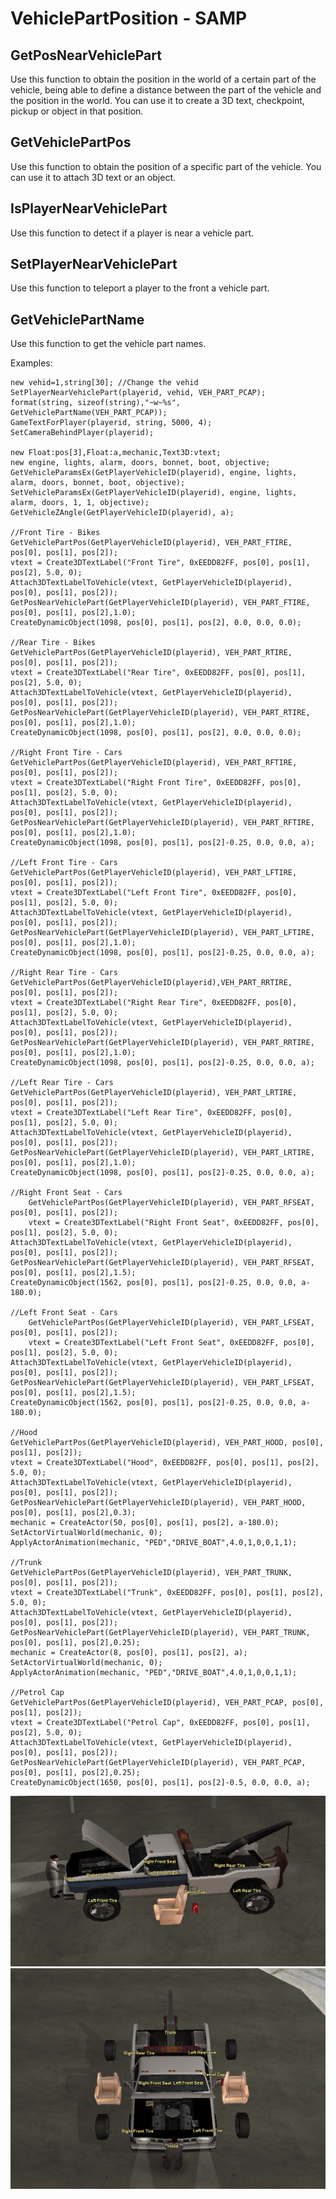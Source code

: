 # VehiclePartPosition - SAMP

## GetPosNearVehiclePart ##
Use this function to obtain the position in the world of a certain part of the vehicle, being able to define a distance between the part of the vehicle and the position in the world. You can use it to create a 3D text, checkpoint, pickup or object in that position.

## GetVehiclePartPos ##
Use this function to obtain the position of a specific part of the vehicle. You can use it to attach 3D text or an object.

## IsPlayerNearVehiclePart ##
Use this function to detect if a player is near a vehicle part.

## SetPlayerNearVehiclePart ##
Use this function to teleport a player to the front a vehicle part.

## GetVehiclePartName ##
Use this function to get the vehicle part names.

Examples:

	new vehid=1,string[30]; //Change the vehid
	SetPlayerNearVehiclePart(playerid, vehid, VEH_PART_PCAP);
	format(string, sizeof(string),"~w~%s", GetVehiclePartName(VEH_PART_PCAP));
	GameTextForPlayer(playerid, string, 5000, 4);
	SetCameraBehindPlayer(playerid);
	
	new Float:pos[3],Float:a,mechanic,Text3D:vtext;
	new engine, lights, alarm, doors, bonnet, boot, objective;
	GetVehicleParamsEx(GetPlayerVehicleID(playerid), engine, lights, alarm, doors, bonnet, boot, objective);
	SetVehicleParamsEx(GetPlayerVehicleID(playerid), engine, lights, alarm, doors, 1, 1, objective);
	GetVehicleZAngle(GetPlayerVehicleID(playerid), a);

	//Front Tire - Bikes
	GetVehiclePartPos(GetPlayerVehicleID(playerid), VEH_PART_FTIRE, pos[0], pos[1], pos[2]);
	vtext = Create3DTextLabel("Front Tire", 0xEEDD82FF, pos[0], pos[1], pos[2], 5.0, 0);
	Attach3DTextLabelToVehicle(vtext, GetPlayerVehicleID(playerid), pos[0], pos[1], pos[2]);
	GetPosNearVehiclePart(GetPlayerVehicleID(playerid), VEH_PART_FTIRE, pos[0], pos[1], pos[2],1.0);
	CreateDynamicObject(1098, pos[0], pos[1], pos[2], 0.0, 0.0, 0.0);

	//Rear Tire - Bikes
	GetVehiclePartPos(GetPlayerVehicleID(playerid), VEH_PART_RTIRE, pos[0], pos[1], pos[2]);
	vtext = Create3DTextLabel("Rear Tire", 0xEEDD82FF, pos[0], pos[1], pos[2], 5.0, 0);
	Attach3DTextLabelToVehicle(vtext, GetPlayerVehicleID(playerid), pos[0], pos[1], pos[2]);
	GetPosNearVehiclePart(GetPlayerVehicleID(playerid), VEH_PART_RTIRE, pos[0], pos[1], pos[2],1.0);
	CreateDynamicObject(1098, pos[0], pos[1], pos[2], 0.0, 0.0, 0.0);

  	//Right Front Tire - Cars
	GetVehiclePartPos(GetPlayerVehicleID(playerid), VEH_PART_RFTIRE, pos[0], pos[1], pos[2]);
	vtext = Create3DTextLabel("Right Front Tire", 0xEEDD82FF, pos[0], pos[1], pos[2], 5.0, 0);
  	Attach3DTextLabelToVehicle(vtext, GetPlayerVehicleID(playerid), pos[0], pos[1], pos[2]);
  	GetPosNearVehiclePart(GetPlayerVehicleID(playerid), VEH_PART_RFTIRE, pos[0], pos[1], pos[2],1.0);
  	CreateDynamicObject(1098, pos[0], pos[1], pos[2]-0.25, 0.0, 0.0, a);

	//Left Front Tire - Cars
  	GetVehiclePartPos(GetPlayerVehicleID(playerid), VEH_PART_LFTIRE, pos[0], pos[1], pos[2]);
  	vtext = Create3DTextLabel("Left Front Tire", 0xEEDD82FF, pos[0], pos[1], pos[2], 5.0, 0);
  	Attach3DTextLabelToVehicle(vtext, GetPlayerVehicleID(playerid), pos[0], pos[1], pos[2]);
  	GetPosNearVehiclePart(GetPlayerVehicleID(playerid), VEH_PART_LFTIRE, pos[0], pos[1], pos[2],1.0);
  	CreateDynamicObject(1098, pos[0], pos[1], pos[2]-0.25, 0.0, 0.0, a);

	//Right Rear Tire - Cars
  	GetVehiclePartPos(GetPlayerVehicleID(playerid),VEH_PART_RRTIRE, pos[0], pos[1], pos[2]);
  	vtext = Create3DTextLabel("Right Rear Tire", 0xEEDD82FF, pos[0], pos[1], pos[2], 5.0, 0);
  	Attach3DTextLabelToVehicle(vtext, GetPlayerVehicleID(playerid), pos[0], pos[1], pos[2]);
  	GetPosNearVehiclePart(GetPlayerVehicleID(playerid), VEH_PART_RRTIRE, pos[0], pos[1], pos[2],1.0);
  	CreateDynamicObject(1098, pos[0], pos[1], pos[2]-0.25, 0.0, 0.0, a);

	//Left Rear Tire - Cars
  	GetVehiclePartPos(GetPlayerVehicleID(playerid), VEH_PART_LRTIRE, pos[0], pos[1], pos[2]);
  	vtext = Create3DTextLabel("Left Rear Tire", 0xEEDD82FF, pos[0], pos[1], pos[2], 5.0, 0);
  	Attach3DTextLabelToVehicle(vtext, GetPlayerVehicleID(playerid), pos[0], pos[1], pos[2]);
  	GetPosNearVehiclePart(GetPlayerVehicleID(playerid), VEH_PART_LRTIRE, pos[0], pos[1], pos[2],1.0);
  	CreateDynamicObject(1098, pos[0], pos[1], pos[2]-0.25, 0.0, 0.0, a);
	
	//Right Front Seat - Cars
    	GetVehiclePartPos(GetPlayerVehicleID(playerid), VEH_PART_RFSEAT, pos[0], pos[1], pos[2]);
    	vtext = Create3DTextLabel("Right Front Seat", 0xEEDD82FF, pos[0], pos[1], pos[2], 5.0, 0);
 	Attach3DTextLabelToVehicle(vtext, GetPlayerVehicleID(playerid), pos[0], pos[1], pos[2]);
 	GetPosNearVehiclePart(GetPlayerVehicleID(playerid), VEH_PART_RFSEAT, pos[0], pos[1], pos[2],1.5);
	CreateDynamicObject(1562, pos[0], pos[1], pos[2]-0.25, 0.0, 0.0, a-180.0);
	
	//Left Front Seat - Cars
    	GetVehiclePartPos(GetPlayerVehicleID(playerid), VEH_PART_LFSEAT, pos[0], pos[1], pos[2]);
    	vtext = Create3DTextLabel("Left Front Seat", 0xEEDD82FF, pos[0], pos[1], pos[2], 5.0, 0);
 	Attach3DTextLabelToVehicle(vtext, GetPlayerVehicleID(playerid), pos[0], pos[1], pos[2]);
 	GetPosNearVehiclePart(GetPlayerVehicleID(playerid), VEH_PART_LFSEAT, pos[0], pos[1], pos[2],1.5);
	CreateDynamicObject(1562, pos[0], pos[1], pos[2]-0.25, 0.0, 0.0, a-180.0);

  	//Hood
  	GetVehiclePartPos(GetPlayerVehicleID(playerid), VEH_PART_HOOD, pos[0], pos[1], pos[2]);
  	vtext = Create3DTextLabel("Hood", 0xEEDD82FF, pos[0], pos[1], pos[2], 5.0, 0);
  	Attach3DTextLabelToVehicle(vtext, GetPlayerVehicleID(playerid), pos[0], pos[1], pos[2]);
  	GetPosNearVehiclePart(GetPlayerVehicleID(playerid), VEH_PART_HOOD, pos[0], pos[1], pos[2],0.3);
  	mechanic = CreateActor(50, pos[0], pos[1], pos[2], a-180.0);
  	SetActorVirtualWorld(mechanic, 0);
  	ApplyActorAnimation(mechanic, "PED","DRIVE_BOAT",4.0,1,0,0,1,1);

  	//Trunk
  	GetVehiclePartPos(GetPlayerVehicleID(playerid), VEH_PART_TRUNK, pos[0], pos[1], pos[2]);
  	vtext = Create3DTextLabel("Trunk", 0xEEDD82FF, pos[0], pos[1], pos[2], 5.0, 0);
  	Attach3DTextLabelToVehicle(vtext, GetPlayerVehicleID(playerid), pos[0], pos[1], pos[2]);
  	GetPosNearVehiclePart(GetPlayerVehicleID(playerid), VEH_PART_TRUNK, pos[0], pos[1], pos[2],0.25);
  	mechanic = CreateActor(8, pos[0], pos[1], pos[2], a);
  	SetActorVirtualWorld(mechanic, 0);
  	ApplyActorAnimation(mechanic, "PED","DRIVE_BOAT",4.0,1,0,0,1,1);

  	//Petrol Cap
  	GetVehiclePartPos(GetPlayerVehicleID(playerid), VEH_PART_PCAP, pos[0], pos[1], pos[2]);
  	vtext = Create3DTextLabel("Petrol Cap", 0xEEDD82FF, pos[0], pos[1], pos[2], 5.0, 0);
  	Attach3DTextLabelToVehicle(vtext, GetPlayerVehicleID(playerid), pos[0], pos[1], pos[2]);
  	GetPosNearVehiclePart(GetPlayerVehicleID(playerid), VEH_PART_PCAP, pos[0], pos[1], pos[2],0.25);
  	CreateDynamicObject(1650, pos[0], pos[1], pos[2]-0.5, 0.0, 0.0, a);

![Screenshot](screenshot1.png)
![Screenshot](screenshot2.png)
